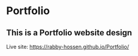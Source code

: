 # Portfolio

<h2> This is a Portfolio website design </h2>

Live site: https://rabby-hossen.github.io/Portfolio/
